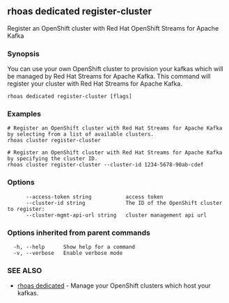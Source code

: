 ## rhoas dedicated register-cluster

Register an OpenShift cluster with Red Hat OpenShift Streams for Apache Kafka

### Synopsis

You can use your own OpenShift cluster to provision your kafkas which will be managed by Red Hat Streams for Apache Kafka.
This command will register your cluster with Red Hat Streams for Apache Kafka.


```
rhoas dedicated register-cluster [flags]
```

### Examples

```
# Register an OpenShift cluster with Red Hat Streams for Apache Kafka by selecting from a list of available clusters.
rhoas cluster register-cluster

# Register an OpenShift cluster with Red Hat Streams for Apache Kafka by specifying the cluster ID.
rhoas cluster register-cluster --cluster-id 1234-5678-90ab-cdef

```

### Options

```
      --access-token string           access token
      --cluster-id string             The ID of the OpenShift cluster to register:
      --cluster-mgmt-api-url string   cluster management api url
```

### Options inherited from parent commands

```
  -h, --help      Show help for a command
  -v, --verbose   Enable verbose mode
```

### SEE ALSO

* [rhoas dedicated](rhoas_dedicated.md)	 - Manage your OpenShift clusters which host your kafkas.

